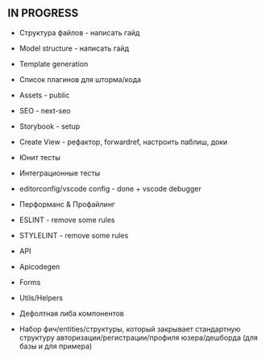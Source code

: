 ## IN PROGRESS
- Структура файлов - написать гайд
- Model structure - написать гайд
- Template generation
- Список плагинов для шторма/кода
- Assets - public
- SEO - next-seo
- Storybook - setup
- Create View - рефактор, forwardref, настроить паблиш, доки
- Юнит тесты
- Интеграционные тесты
- editorconfig/vscode config - done + vscode debugger
- Перформанс & Профайлинг

- ESLINT - remove some rules
- STYLELINT - remove some rules

- API
- Apicodegen

- Forms

- Utils/Helpers
- Дефолтная либа компонентов
- Набор фич/entities/структуры, который закрывает стандартную структуру авторизации/регистрации/профиля юзера/дешборда (для базы и для примера)

